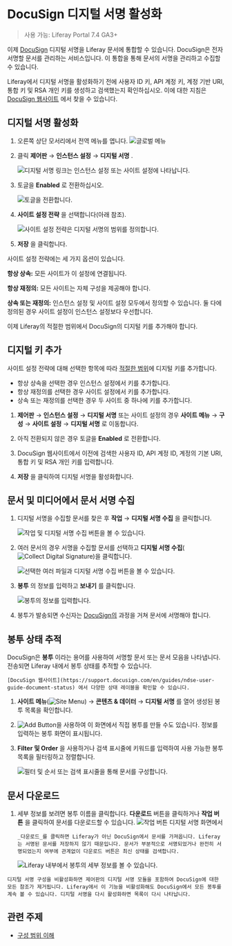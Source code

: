 # DocuSign 디지털 서명 활성화

> 사용 가능: Liferay Portal 7.4 GA3+

이제 [DocuSign](https://www.docusign.com/) 디지털 서명을 Liferay 문서에 통합할 수 있습니다. DocuSign은 전자 서명할 문서를 관리하는 서비스입니다. 이 통합을 통해 문서의 서명을 관리하고 수집할 수 있습니다.

Liferay에서 디지털 서명을 활성화하기 전에 사용자 ID 키, API 계정 키, 계정 기반 URI, 통합 키 및 RSA 개인 키를 생성하고 검색했는지 확인하십시오. 이에 대한 지침은 [DocuSign 웹사이트](https://support.docusign.com/en/guides/ndse-admin-guide-api-and-keys) 에서 찾을 수 있습니다.

## 디지털 서명 활성화

1. 오른쪽 상단 모서리에서 전역 메뉴를 엽니다. ![글로벌 메뉴](../../../images/icon-applications-menu.png)

1. 클릭 **제어판** &rarr; **인스턴스 설정** &rarr; **디지털 서명** .

    ![디지털 서명 링크는 인스턴스 설정 또는 사이트 설정에 나타납니다.](./enabling-docusign-digital-signatures/images/01.png)

1. 토글을 **Enabled** 로 전환하십시오.

    ![토글을 전환합니다.](./enabling-docusign-digital-signatures/images/02.png)

1. **사이트 설정 전략** 을 선택합니다(아래 참조).

    ![사이트 설정 전략은 디지털 서명의 범위를 정의합니다.](./enabling-docusign-digital-signatures/images/03.png)

1. **저장** 을 클릭합니다.

사이트 설정 전략에는 세 가지 옵션이 있습니다.

**항상 상속:** 모든 사이트가 이 설정에 연결됩니다.

**항상 재정의:** 모든 사이트는 자체 구성을 제공해야 합니다.

**상속 또는 재정의:** 인스턴스 설정 및 사이트 설정 모두에서 정의할 수 있습니다. 둘 다에 정의된 경우 사이트 설정이 인스턴스 설정보다 우선합니다.

이제 Liferay의 적절한 범위에서 DocuSign의 디지털 키를 추가해야 합니다.

## 디지털 키 추가

사이트 설정 전략에 대해 선택한 항목에 따라 [적절한 범위](../../../system-administration/configuring-liferay/understanding-configuration-scope.md)에 디지털 키를 추가합니다.

- 항상 상속을 선택한 경우 인스턴스 설정에서 키를 추가합니다.
- 항상 재정의를 선택한 경우 사이트 설정에서 키를 추가합니다.
- 상속 또는 재정의를 선택한 경우 두 사이트 중 하나에 키를 추가합니다.

1. **제어판** &rarr; **인스턴스 설정** &rarr; **디지털 서명** 또는 사이트 설정의 경우 **사이트 메뉴** &rarr; **구성** &rarr; **사이트 설정** &rarr; **디지털 서명** 로 이동합니다.

1. 아직 전환되지 않은 경우 토글을 **Enabled** 로 전환합니다.

1. DocuSign 웹사이트에서 이전에 검색한 사용자 ID, API 계정 ID, 계정의 기본 URI, 통합 키 및 RSA 개인 키를 입력합니다.

1. **저장** 을 클릭하여 디지털 서명을 활성화합니다.

## 문서 및 미디어에서 문서 서명 수집

1. 디지털 서명을 수집할 문서를 찾은 후 **작업** &rarr; **디지털 서명 수집** 을 클릭합니다.

    ![작업 및 디지털 서명 수집 버튼을 볼 수 있습니다.](./enabling-docusign-digital-signatures/images/04.png)

1. 여러 문서의 경우 서명을 수집할 문서를 선택하고 **디지털 서명 수집**(![Collect Digital Signature](../../../images/icon-digital-signature.png))을 클릭합니다.

   ![선택한 여러 파일과 디지털 서명 수집 버튼을 볼 수 있습니다.](./enabling-docusign-digital-signatures/images/05.png)

1. **봉투** 의 정보를 입력하고 **보내기** 를 클릭합니다.

    ![봉투의 정보를 입력합니다.](./enabling-docusign-digital-signatures/images/06.png)

1. 봉투가 발송되면 수신자는 [DocuSign의](https://www.docusign.com/products/electronic-signature/how-docusign-works) 과정을 거쳐 문서에 서명해야 합니다.

## 봉투 상태 추적

DocuSign은 **봉투** 이라는 용어를 사용하여 서명할 문서 또는 문서 모음을 나타냅니다. 전송되면 Liferay 내에서 봉투 상태를 추적할 수 있습니다.

```{tip}
[DocuSign 웹사이트](https://support.docusign.com/en/guides/ndse-user-guide-document-status) 에서 다양한 상태 레이블을 확인할 수 있습니다. 
```

1. **사이트 메뉴**(![Site Menu](../../../images/icon-menu.png)) &rarr; **콘텐츠 & 데이터** &rarr; **디지털 서명** 를 열어 생성된 봉투 목록을 확인합니다.

1. ![Add Button](../../../images/icon-add.png)을 사용하여 이 화면에서 직접 봉투를 만들 수도 있습니다. 정보를 입력하는 봉투 화면이 표시됩니다.

1. **Filter 및 Order** 을 사용하거나 검색 표시줄에 키워드를 입력하여 사용 가능한 봉투 목록을 필터링하고 정렬합니다.

    ![필터 및 순서 또는 검색 표시줄을 통해 문서를 구성합니다.](./enabling-docusign-digital-signatures/images/07.png)

## 문서 다운로드

1. 세부 정보를 보려면 봉투 이름을 클릭합니다. **다운로드** 버튼을 클릭하거나 **작업 버튼** 을 클릭하여 문서를 다운로드할 수 있습니다. ![작업 버튼](../../../images/icon-actions.png) 디지털 서명 화면에서

   ```{important}
   _다운로드_를 클릭하면 Liferay가 아닌 DocuSign에서 문서를 가져옵니다. Liferay는 서명된 문서를 저장하지 않기 때문입니다. 문서가 부분적으로 서명되었거나 완전히 서명되었는지 여부에 관계없이 다운로드 버튼은 최신 상태를 검색합니다.
   ```

   ![Liferay 내부에서 봉투의 세부 정보를 볼 수 있습니다.](./enabling-docusign-digital-signatures/images/08.png)

```{warning}
디지털 서명 구성을 비활성화하면 제어판의 디지털 서명 모듈을 포함하여 DocuSign에 대한 모든 참조가 제거됩니다. Liferay에서 이 기능을 비활성화해도 DocuSign에서 모든 봉투를 계속 볼 수 있습니다. 디지털 서명을 다시 활성화하면 목록이 다시 나타납니다.
```

## 관련 주제

- [구성 범위 이해](../../../system-administration/configuring-liferay/understanding-configuration-scope.md)
